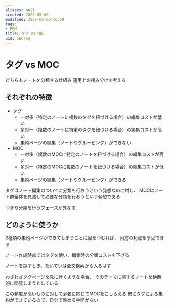```yaml
---
aliases: null
created: 2025-05-06
modified: 2025-05-06T16:59
tags:
- PKM
title: タグ vs MOC
uid: 1E6r6q
---
```


# タグ vs MOC

どちらもノートを分類する仕組み
運用上の棲み分けを考える

## それぞれの特徴

- タグ
    - 一対多（特定のノートに複数のタグを紐づける場合）の編集コストが低い
    - 多対一（複数のノートに特定のタグを紐づける場合）の編集コストが高い
    - 集約ページの編集（ソートやグルーピング）ができない
- MOC
    - 一対多（複数のMOCに特定のノートを紐づける場合）の編集コストが高い
    - 多対一（特定のMOCに複数のノートを紐づける場合）の編集コストが低い
    - 集約ページの編集（ソートやグルーピング）ができる

タグはノート編集のついでに分類も行おうという発想なのに対し、
MOCはノート群全体を見渡して必要な分類を行おうという発想である

つまり分類を行うフェーズが異なる

## どのように使うか

2種類の集約ページができてしまうことに目をつむれば、
両方の利点を享受できる

ノート作成時点ではタグを使い、編集時の分類コストを下げる

ノートを探すとき、たいていは全文検索から入るはず

わざわざタグページを見に行くような場合、
そのテーマに関するノートを横断的に閲覧しようとしている

この頻度が高いものに対して必要に応じてMOCをこしらえる
既にタグによる集約ができているので、自分で集める手間がない